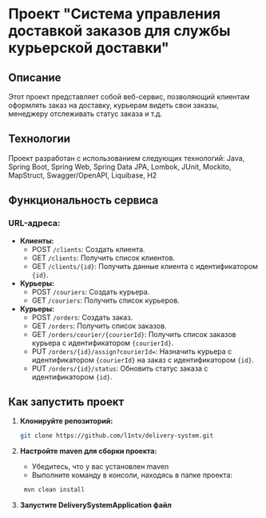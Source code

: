 # Проект "Система управления доставкой заказов для службы курьерской доставки"

## Описание

Этот проект представляет собой веб-сервис, позволяющий клиентам оформлять заказ на доставку, курьерам видеть свои заказы, менеджеру отслеживать статус заказа и т.д.

## Технологии

Проект разработан с использованием следующих технологий: Java, Spring Boot, Spring Web, Spring Data JPA, Lombok, JUnit, Mockito, MapStruct, Swagger/OpenAPI, Liquibase, H2

## Функциональность сервиса

### URL-адреса:

*   **Клиенты:**
    *  POST `/clients`: Создать клиента.
    *  GET `/clients`: Получить список клиентов.
    *  GET `/clients/{id}`: Получить данные клиента с идентификатором `{id}`.
*   **Курьеры:**
    *  POST `/couriers`: Создать курьера.
    *  GET `/couriers`: Получить список курьеров.
*   **Курьеры:**
    *  POST `/orders`: Создать заказ.
    *  GET `/orders`: Получить список заказов.
    *  GET `/orders/courier/{courierId}`: Получить список заказов курьера с идентификатором `{courierId}`.
    *  PUT `/orders/{id}/assign?courierId=`: Назначить курьера с идентификатором `{courierId}` на заказ с идентификатором `{id}`.
    *  PUT `/orders/{id}/status`: Обновить статус заказа с идентификатором `{id}`.

## Как запустить проект

1.  **Клонируйте репозиторий:**

    ```bash
    git clone https://github.com/l1ntv/delivery-system.git
    ```

2. **Настройте maven для сборки проекта:**
    *  Убедитесь, что у вас установлен maven
    * Выполните команду в консоли, находясь в папке проекта:
    ```bash
     mvn clean install
    ```

3.  **Запустите DeliverySystemApplication файл**
